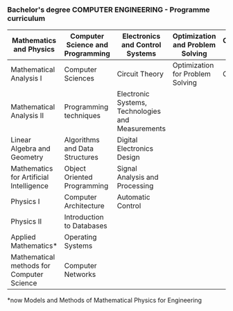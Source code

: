 ﻿
### Bachelor's degree COMPUTER ENGINEERING - Programme curriculum

|Mathematics and Physics| Computer Science and Programming | Electronics and Control Systems | Optimization and Problem Solving|Complementary Areas|
|--|--|--|---|---|
|Mathematical Analysis I |Computer Sciences |Circuit Theory|Optimization for Problem Solving|Chemistry|
|Mathematical Analysis II| Programming techniques |Electronic Systems, Technologies and Measurements|
|Linear Algebra and Geometry|Algorithms and Data Structures|Digital Electronics Design|
|Mathematics for Artificial Intelligence|Object Oriented Programming|Signal Analysis and Processing|
|Physics I|Computer Architecture|Automatic Control|
|Physics II|Introduction to Databases|
|Applied Mathematics*|Operating Systems|
|Mathematical methods for Computer Science|Computer Networks||

*now Models and Methods of Mathematical Physics for Engineering
